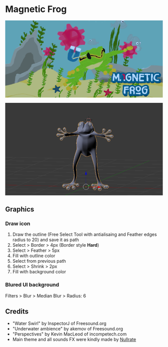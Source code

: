 # Magnetic Frog

![Magnetic Frog](docs/img/MagneticFrog_Banner_1024_500.png)

![Magnetic Frog 3D model](docs/img/frog_3d_model.gif)

## Graphics
### Draw icon
1. Draw the outline (Free Select Tool with antialisaing and Feather edges radius to 20) and save it as path
2. Select > Border > 4px (Border style **Hard**)
3. Select > Feather > 5px
4. Fill with outline color
5. Select from previous path
6. Select > Shrink > 2px
7. Fill with background color

### Blured UI background
Filters > Blur > Median Blur > Radius: 6

## Credits
* "Water Swirl" by InspectorJ of Freesound.org
* "Underwater ambience" by akemov of Freesound.org
* "Perspectives" by Kevin MacLeod of incompetech.com
* Main theme and all sounds FX were kindly made by [Nullrate](http://nullrate.com/)